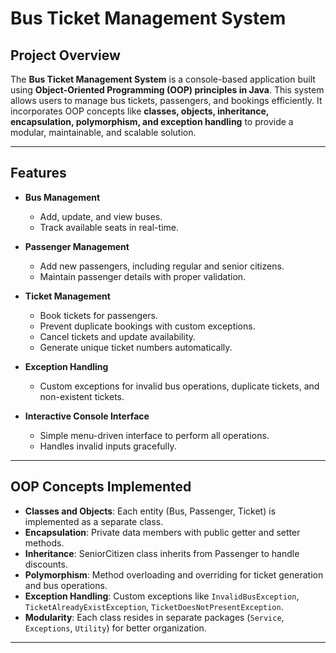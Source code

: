 # Bus Ticket Management System

## Project Overview
The **Bus Ticket Management System** is a console-based application built using **Object-Oriented Programming (OOP) principles in Java**. This system allows users to manage bus tickets, passengers, and bookings efficiently. It incorporates OOP concepts like **classes, objects, inheritance, encapsulation, polymorphism, and exception handling** to provide a modular, maintainable, and scalable solution.

---

## Features
- **Bus Management**
  - Add, update, and view buses.
  - Track available seats in real-time.

- **Passenger Management**
  - Add new passengers, including regular and senior citizens.
  - Maintain passenger details with proper validation.

- **Ticket Management**
  - Book tickets for passengers.
  - Prevent duplicate bookings with custom exceptions.
  - Cancel tickets and update availability.
  - Generate unique ticket numbers automatically.

- **Exception Handling**
  - Custom exceptions for invalid bus operations, duplicate tickets, and non-existent tickets.

- **Interactive Console Interface**
  - Simple menu-driven interface to perform all operations.
  - Handles invalid inputs gracefully.

---

## OOP Concepts Implemented
- **Classes and Objects**: Each entity (Bus, Passenger, Ticket) is implemented as a separate class.  
- **Encapsulation**: Private data members with public getter and setter methods.  
- **Inheritance**: SeniorCitizen class inherits from Passenger to handle discounts.  
- **Polymorphism**: Method overloading and overriding for ticket generation and bus operations.  
- **Exception Handling**: Custom exceptions like `InvalidBusException`, `TicketAlreadyExistException`, `TicketDoesNotPresentException`.  
- **Modularity**: Each class resides in separate packages (`Service`, `Exceptions`, `Utility`) for better organization.

---
